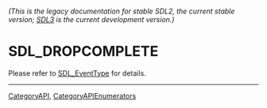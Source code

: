 ###### (This is the legacy documentation for stable SDL2, the current stable version; [SDL3](https://wiki.libsdl.org/SDL3/) is the current development version.)
# SDL_DROPCOMPLETE

Please refer to [SDL_EventType](SDL_EventType) for details.

----
[CategoryAPI](CategoryAPI), [CategoryAPIEnumerators](CategoryAPIEnumerators)

